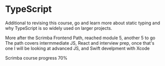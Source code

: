 # TypeScript

Additional to revising this course, go and learn more about static typing and why TypeScript is so widely used on larger projects.

More after the Scrimba Frontend Path, reached module 5, another 5 to go
The path covers intermmediate JS, React and interview prep, once that's one I will be looking at advanced JS, and Swift develpment with Xcode

Scrimba course progress 70%
